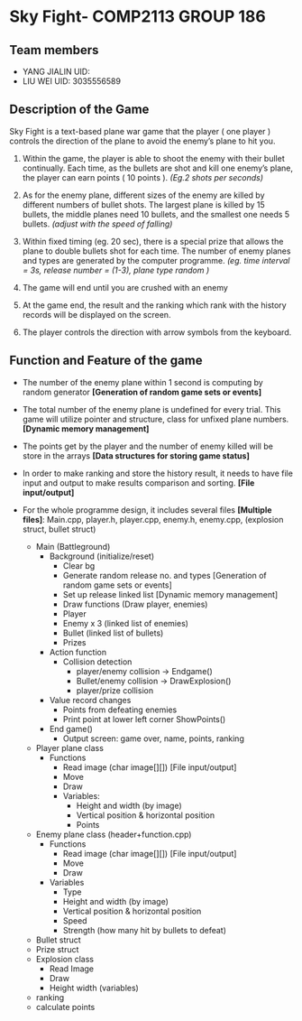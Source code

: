 # Sky Fight- COMP2113 GROUP 186
## Team members
- YANG JIALIN UID:
- LIU WEI     UID: 3035556589
## Description of the Game
Sky Fight is a text-based plane war game that the player ( one player ) controls the direction of the plane to avoid the enemy’s plane to hit you.
1. Within the game, the player is able to shoot the enemy with their bullet continually. Each time, as the bullets are shot and kill one enemy’s plane, the player can earn points ( 10 points ). *(Eg.2 shots per seconds)*

2. As for the enemy plane, different sizes of the enemy are killed by different numbers of bullet shots. The largest plane is killed by 15 bullets, the middle planes need 10 bullets, and the smallest one needs 5 bullets. *(adjust with the speed of falling)*

3. Within fixed timing (eg. 20 sec), there is a special prize that allows the plane to double bullets shot for each time.
The number of enemy planes and types are generated by the computer programme. 
  *(eg. time interval = 3s, release number = (1-3), plane type random )*

4. The game will end until you are crushed with an enemy

5. At the game end, the result and the ranking which rank with the history records will be displayed on the screen.
 
6. The player controls the direction with arrow symbols from the keyboard.

## Function and Feature of the game
 
- The number of the enemy plane within 1 second is computing by random generator 
   **[Generation of random game sets or events]**
 
- The total number of the enemy plane is undefined for every trial. This game will utilize pointer and structure, class for unfixed plane numbers. 
   **[Dynamic memory management]**
 
- The points get by the player and the number of enemy killed will be store in the arrays
  **[Data structures for storing game status]**
 
- In order to make ranking and store the history result, it needs to have file input and output to make results comparison and sorting. 
**[File input/output]**


- For the whole programme design, it includes several files **[Multiple files]**: Main.cpp, player.h, player.cpp, enemy.h, enemy.cpp, (explosion struct, bullet struct) 
  - Main (Battleground)
    - Background (initialize/reset)
      - Clear bg
      - Generate random release no. and types  [Generation of random game sets or events]
      - Set up release linked list [Dynamic memory management]
      - Draw functions (Draw player, enemies) 
      - Player
      - Enemy x 3 (linked list of enemies)
      - Bullet (linked list of bullets)
      - Prizes 
    - Action function
      - Collision detection
        - player/enemy collision -> Endgame()
        - Bullet/enemy collision -> DrawExplosion()
        - player/prize collision 
    - Value record changes
      - Points from defeating enemies
      - Print point at lower left corner ShowPoints()
    - End game() 
      - Output screen: game over, name, points, ranking
  - Player plane class 
    - Functions
      - Read image (char image[][]) [File input/output]
      - Move
      - Draw 
      - Variables: 
        - Height and width (by image)
        - Vertical position & horizontal position
        - Points 
  - Enemy plane class (header+function.cpp)
    - Functions
      - Read image (char image[][]) [File input/output]
      - Move 
      - Draw
    - Variables
      - Type
      - Height and width (by image)
      - Vertical position & horizontal position
      - Speed 
      - Strength (how many hit by bullets to defeat)
  - Bullet struct 
  - Prize struct
  - Explosion class
    - Read Image
    - Draw 
    - Height width (variables)
  - ranking
  - calculate points


      


     






 
  

